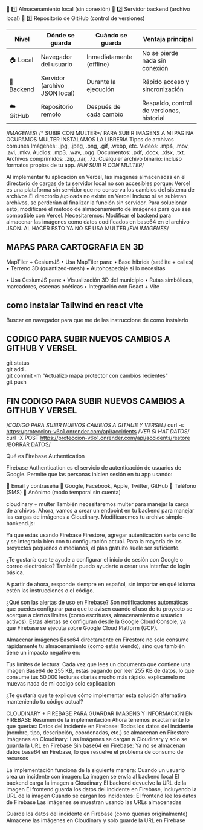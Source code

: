 🧩 1️⃣ Almacenamiento local (sin conexión)
🧩 2️⃣ Servidor backend (archivo local)
🧩 3️⃣ Repositorio de GitHub (control de versiones)

| Nivel      | Dónde se guarda               | Cuándo se guarda         | Ventaja principal                         |
| ---------- | ----------------------------- | ------------------------ | ----------------------------------------- |
| 🏠 Local   | Navegador del usuario         | Inmediatamente (offline) | No se pierde nada sin conexión            |
| 💾 Backend | Servidor (archivo JSON local) | Durante la ejecución     | Rápido acceso y sincronización            |
| ☁️ GitHub  | Repositorio remoto            | Después de cada cambio   | Respaldo, control de versiones, historial |

/*IMAGENES*/
/* SUBIR CON MULTER*/
PARA SUBIR IMAGENS A MI PAGINA OCUPAMOS MULTER INSTALAMOS LA LIBRERIA 
Tipos de archivos comunes
Imágenes: .jpg, .jpeg, .png, .gif, .webp, etc.
Videos: .mp4, .mov, .avi, .mkv.
Audios: .mp3, .wav, .ogg.
Documentos: .pdf, .docx, .xlsx, .txt.
Archivos comprimidos: .zip, .rar, .7z.
Cualquier archivo binario: incluso formatos propios de tu app.
/*FIN SUBI R CON MULTER*/

Al implementar tu aplicación en Vercel, las imágenes almacenadas en el directorio de cargas de tu servidor local no son accesibles porque:
Vercel es una plataforma sin servidor que no conserva los cambios del sistema de archivos.El directorio /uploads no existe en Vercel Incluso si se subieran archivos, se perderían al finalizar la función sin servidor. Para solucionar esto, modificaré el método de almacenamiento de imágenes para que sea compatible con Vercel. Necesitaremos: Modificar el backend para almacenar las imágenes como datos codificados en base64 en el archivo JSON. AL HACER ESTO YA NO SE USA MULTER 
/*FIN IMAGENES*/

## MAPAS PARA CARTOGRAFIA EN 3D 
 MapTiler + CesiumJS
• 	Usa MapTiler para:
• 	Base híbrida (satélite + calles)
• 	Terreno 3D (quantized-mesh)
• 	Autohospedaje si lo necesitas

• 	Usa CesiumJS para:
• 	Visualización 3D del municipio
• 	Rutas simbólicas, marcadores, escenas poéticas
• 	Integración con React + Vite

## como instalar Tailwind en react vite ##
Buscar en navegador para que me de las instruccione de como instalarlo

## CODIGO PARA SUBIR NUEVOS CAMBIOS A GITHUB Y VERSEL

git status  
git add .  
git commit -m "Actualizo mapa protector con cambios recientes"  
git push   

## FIN CODIGO PARA SUBIR NUEVOS CAMBIOS A GITHUB Y VERSEL


/*CODIGO PARA SUBIR NUEVOS CAMBIOS A GITHUB Y VERSEL*/
curl -s https://proteccion-v6o1.onrender.com/api/accidents /*VER SI HAT DATOS*/
curl -X POST https://proteccion-v6o1.onrender.com/api/accidents/restore /BORRAR DATOS/



Qué es Firebase Authentication

Firebase Authentication es el servicio de autenticación de usuarios de Google.
Permite que las personas inicien sesión en tu app usando:

📧 Email y contraseña
🔐 Google, Facebook, Apple, Twitter, GitHub
📱 Teléfono (SMS)
🪪 Anónimo (modo temporal sin cuenta)


cloudinary + multer
También necesitaremos multer para manejar la carga de archivos. Ahora, vamos a crear un endpoint en tu backend para manejar las cargas de imágenes a Cloudinary. Modificaremos tu archivo simple-backend.js:


Ya que estás usando Firebase Firestore, agregar autenticación sería sencillo y se integraría bien con tu configuración actual. Para la mayoría de los proyectos pequeños o medianos, el plan gratuito suele ser suficiente.

¿Te gustaría que te ayude a configurar el inicio de sesión con Google o correo electrónico? También puedo ayudarte a crear una interfaz de login básica.



A partir de ahora, responde siempre en español, sin importar en qué idioma estén las instrucciones o el código.


¿Qué son las alertas de uso en Firebase?
Son notificaciones automáticas que puedes configurar para que te avisen cuando el uso de tu proyecto se acerque a ciertos límites (como escrituras, almacenamiento o usuarios activos). Estas alertas se configuran desde la Google Cloud Console, ya que Firebase se ejecuta sobre Google Cloud Platform (GCP).



Almacenar imágenes Base64 directamente en Firestore no solo consume rápidamente tu almacenamiento (como estás viendo), sino que también tiene un impacto negativo en:

Tus límites de lectura: Cada vez que lees un documento que contiene una imagen Base64 de 255 KB, estás pagando por leer 255 KB de datos, lo que consume tus 50,000 lecturas diarias mucho más rápido. explicamelo no muevas nada de mi codigo solo explicacion 

¿Te gustaría que te explique cómo implementar esta solución alternativa manteniendo tu código actual? 






CLOUDINARY + FIREBASE PARA GUARDAR IMAGENS Y INFORMACION EN FIREBASE
Resumen de la implementación
Ahora tenemos exactamente lo que querías:
Datos del incidente en Firebase: Todos los datos del incidente (nombre, tipo, descripción, coordenadas, etc.) se almacenan en Firestore
Imágenes en Cloudinary: Las imágenes se cargan a Cloudinary y solo se guarda la URL en Firebase
Sin base64 en Firebase: Ya no se almacenan datos base64 en Firebase, lo que resuelve el problema de consumo de recursos

La implementación funciona de la siguiente manera:
Cuando un usuario crea un incidente con imagen:
La imagen se envía al backend local
El backend carga la imagen a Cloudinary
El backend devuelve la URL de la imagen
El frontend guarda los datos del incidente en Firebase, incluyendo la URL de la imagen
Cuando se cargan los incidentes:
El frontend lee los datos de Firebase
Las imágenes se muestran usando las URLs almacenadas



Guarde los datos del incidente en Firebase (como querías originalmente)
Almacene las imágenes en Cloudinary y solo guarde la URL en Firebase